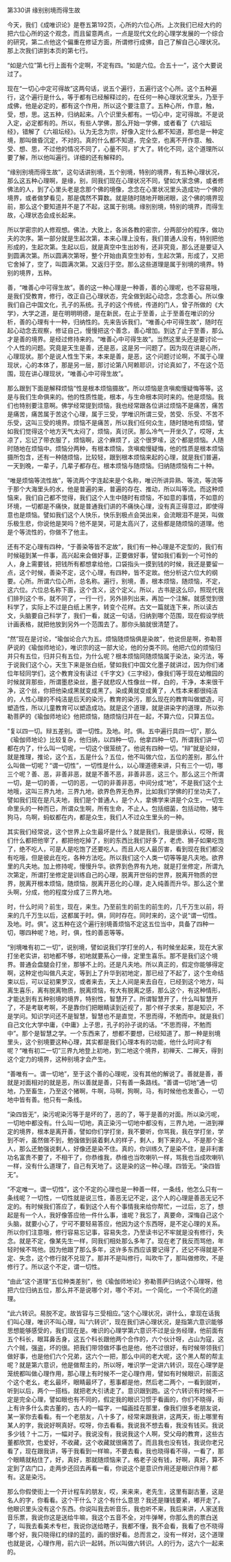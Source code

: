 第330讲 缘别别境而得生故

今天，我们《成唯识论》是卷五第192页，心所的六位心所。上次我们已经大约的把六位心所的这个观念，而且留意两点，一点是现代文化的心理学发展的一个综合的研究，第二点他这个偏重在修证方面，所谓修行成佛，自己了解自己心理状况。那上次我们讲到本页的第七行。

“如是六位”第七行上面有个定啊，不定有四。“如是六位。合五十一”，这个大要说过了。

现在“一切心中定可得故”这两句话，说五个遍行，五遍行这个心所。这个五种遍行，这个遍行是什么，等于都有已经解释过的，在任何一种心理状况里头，乃至于成佛，他是必定的，都有这个作用，所以这个要注意了。五种心所，作意，触，受，想，思。这五种，归纳起来。八个识里头都有。一切心中，定可得故。不是说入定，必定都有的。所以，有些人学佛，那么开始一学佛，或者看了《六祖坛经》，错解了《六祖坛经》。认为无念为宗，好像入定什么都不知道，那也是一种定境，那叫做昏沉定，不对的。真的什么都不知道，完全空，也离不开作意、触、受、想、思，不过他的情况不同了，心量不同，扩大了。转化不同，这个道理所以要了解，所以他叫遍行。详细的还有解释的。

“缘别别境而得生故”，这句话讲别境，五个别境，特别的境界，有五种心理状况，那么这五种心理啊，是缘，别，同我们现在心理状况不同，譬如大家念佛，或者修佛法的人，到了心里头老是念那个佛的境像，念念在心里状况里头造成功一个佛的境界，或者做梦看见，那是偶然不算数。就是随时随地开眼闭眼，这个佛的境界现前，那么这个要知道并不是了不起，这属于别境。缘别别境，特别的境界，而得生故，心理状态会成长起来。

所以学密宗的人修观想。佛法，大致上，各派各教的密宗，分两部分的程序，做功夫的次序。第一部分就是生起次第，本来心理上没有，我们普通人没有，特别把他形成的，生起次第。生起以后，就是真空中生出妙有，还非究竟，那么还是要证入到圆满次第。所以圆满次第呀，整个开始由真空生妙有，生起次第，形成了，又把它舍掉了，空了，叫圆满次第。又返归于空。那么这些道理是属于别境的境界。特别的境界，五种。

善，“唯善心中可得生故”。善的这一种心理是一种善，善的心理呢，也不容易哦，是我们受教育，修行，改正自己心理状态，完全做到起心动念，念念善心。所以像我们自己中国文化，孔子的系统。孔子的这个传统，传道的门人，曾子所做的《大学》，大学之道，是在明明明德，是在新民，在止于至善，止于至善在唯识的分析，善的心理有十一种，归纳性的。先来告诉我们，“唯善心中可得生故”，随时在起心动念去观察，修证自己，慢慢把这个善念，善心增加。到达了止于至善，那么才是善的境界。是经过修持来的。“唯善心中可得生故”。当然这里头还是要讨论一个人性的问题。究竟是天生是善，还是恶，这是另一问题了。因为现在讲是心所，心理现状。那个是说人性生下来，本来是善，是恶，这个问题讨论啊，不属于心理现状，心的本体了，那是另一层，那讨论第八阿赖耶识，讨论真如了，不在这个范围，现在讲心理现状，“唯善心中可得生故”。

那么跟到下面是解释烦恼“性是根本烦恼摄故”。所以烦恼是贪嗔痴慢疑悔等等。这是与我们生命俱来的。他的性质性能，根本，与生命根本同时来的。他是烦恼。我们也特别要注意啊。佛学经常提到烦恼，我也经常跟各位讲过烦恼不是痛苦，痛苦是痛苦，痛苦属于苦这个心理，属于三受，学唯识所谓三受，苦受、乐受、不苦不乐受，这叫三受的境界。烦恼不是痛苦，所以我们任何众生，随时随地有烦恼，譬如我们觉得这个地方天气太闷了，烦恼，真讨厌。那么冷气一开坐久了，哎呀，太凉了，忘记了带衣服了，烦恼啊，这个麻烦了，这个很罗嗦，这个都是烦恼。人随时随地在烦恼中。烦恼分两种，有根本烦恼，贪嗔痴慢疑悔，他的性质是根本烦恼摄所包含，还有一种随烦恼，比较轻，跟到根本烦恼来起的心理，就是我们普遍，一天到晚，一辈子，几辈子都存在。根本烦恼与随烦恼。归纳随烦恼有二十种。

“唯是烦恼等流性故”，等流两个字连起来是个名称，唯识所讲异熟、等流，等流等于那个大海里头的水，他是普遍的来，普遍的存在、推动，所以叫等流。而这种烦恼来，我们自己都不觉得，我们这个人生中随时有烦恼，不如意的事情，不如意的环境，一切都是不痛快，就是普通我们讲的不痛快心理，没有真正得意过，即使得意也是烦恼。譬如我们这个人快乐，快乐到极点会哭出来，会流眼泪不是哭，叫做乐极生悲，你说他是哭吗？他不是哭，可是太高兴了，这些都是随烦恼的道理。他是个等流性的，你做不了他主。

还有不定心理有四种，“于善染等皆不定故”，我们有一种心理是不定型的，我们有时候碰到某一件事，高兴起来会做好事，正要做好事，譬如我们看到一个可怜的人，身上需要钱，把钱所有都想拿给他，口袋指头一摸到钱的时候，我还是要留一点，这个时候，善染不定，这个心理，有四种，皆不定故。他分析这六位大的纲要。心所。所谓六位心所，总名称。遍行，别境，善，根本烦恼，随烦恼，不定，这六位。六位总名称下面，这个含义，这个定义。所以，古书是这么印，照现代我们排列这个书，就不同了，一行一行，另外排列出来，再加一个注解。就感觉到很科学了，实际上不过是白纸上黑字，转变个花样。古文一篇就连下来，所以读古文，头脑要自己科学了，我们一看，就这一句话，归纳到哪个范围，现在假设学统计画表格，就把他放到另外一个范围去了。那你头脑就很清楚了。

“然”现在是讨论，“瑜伽论合六为五。烦恼随烦恼俱是染故”，他说但是啊，弥勒菩萨说的《瑜伽师地论》，唯识宗的这一部大论，他的分类不同。他把六位的烦恼归并只有五位，归并只有五位，为什么呢？根本烦恼同随烦恼属于染法，染污法，等于说我们这个心，天生下来是张白纸，譬如我们中国文化墨子就讲过，因为你们诸位年轻同学们，这个教育没有读过《千字文》《三字经》，像我们等于现在幼稚园的时候就背那些，所谓墨悲染丝，墨子就悲叹人性像丝一样，白的，干净，本来很干净，这个丝，你把他染成黑就变成黑了。染成黄就变成黄了，人性本来都很纯洁的，人性心理的不纯洁是后天的染污，教育的染污，那么现在的教育叫做塑造，可塑造性，所以儿童教育可以塑造成功。就是这个道理，就是讲染字的道理，所以弥勒菩萨的《瑜伽师地论》他把烦恼，随烦恼归并在一起，不算六位，只算五位。

“复以四一切。辩五差别。谓一切性。及地。时。俱。五中遍行具四一切”，那么《瑜伽师地论》比较复杂，他归纳，以四种一切，他拿四种一切，所谓我们讲一切都在内了，什么叫一切呢，一切这个很笼统了。他说有四种一切。“辩”就是论辩，就是推理，推论，这个五，五是什么？五位，他不叫做六位，五位的差别，那么什么叫做一切呢？“谓一切性”，一切性是什么，以心理道德来讲，只有三个一切，哪三个呢？善、恶，非善非恶，就是不善不恶，非善非恶，这三个。那么这三个所谓一切，是一切的善，一切的恶，一切的非善非恶，中间分成“地”，不是我们这个土地哦，这叫三界九地，三界九地，欲界色界无色界，比如我们学佛的打坐功夫了，譬如我们现在是凡夫地，我们是个普通人，是个人，拿佛学来讲是个众生，一切生命里头的一种而已，所谓众生啊，所有生命，不止人。包括细菌，包括动物，猪牛狗马，鸟啊，蚂蚁都在内，都是众生，我们人不过众生里头的一种。

其实我们经常说，这个世界上众生最坏是什么？就是我们，我是很承认，哎呀，我们什么都把他宰了，都把他吃掉了，别的东西比我们好多了，老虎、狮子如果吃饱了，绝不吃人，可是人是吃饱了还要吃人。而且人吃人最厉害，看到现在我们都没有吃哦，但是彼此在吃，各种方法吃。所以我们这个人类一切等等是凡夫地。欲界里的凡夫地。加上修持呢，慢慢升华。欲界到色界有九地，就是打坐修定，所谓九次第定，所谓打坐修定是训练自己的心理，脱离开世俗的世界，脱离开物质的世界，脱离开根本烦恼，随烦恼，脱离开恶化的心理，走入纯善而升华。那么这个里头啊，分成，他的程度分成了三界九地。

时，什么时间？前生，现在，来生。乃至前生的前生的前生的，几千万生以前，将来的几千万生以后，这都属于时。俱，同时存在。同时来的，这个说“谓一切性。及地。时。俱”。这五种在这个遍行别境善烦恼不定这五位当中，具备了四种一切，哪四种呢？地，时，俱，性的善恶等等。

“别境唯有初二一切”，说别境，譬如说我们学打坐的人，有时候坐起来，现在大家打坐老实讲，初地都不够，初地就要系心一缘，定里生喜乐。那不是我们这个境界。普通会盘腿会打坐，那够不上的。还是凡夫地。所以真正的，假定你能够得定啊，这种定也叫做凡夫定，等到上了升华到初地定，那已经了不起了，这个生命结束以后，可以证初果罗汉，或者来去，天上人间是来去自在，已经到这个地方，叫离生喜乐，离有脱离物质，脱离烦恼，有大有脱离之感，那么这个，有这种情形，才能达到有五种别境的境界，特别性，智慧开了。所谓智慧开了，什么叫智慧开了，不是考联考啊，不是靠你们把眼睛读到近视了，那个样子求来，那是知识，不是学问。知识学问还不是智慧，智慧也不是直觉，不思而得，不勉而中。就是我们自己文化大学中庸，《中庸》上子思，孔子的孙子说的话。“不思而得，不勉而中”。那个是智慧之学。一个东西来了，想都不要想，已经知道了。那一种是别境里头，这个别境要这种心理，其实都是我们心理本有的功能，他什么时间才有呢？“唯有初二一切”三界九地登上初地，到二地这个境界，初禅天、二禅天，得到这个定力的境界，这种别境才会产生。

“善唯有一。谓一切地”，至于这个善的心理呢，没有其他的解说了。善就是善，善就是对面相对的就是恶，所以善就是善，只有善一条路线。“善谓一切地”通一切地，乃至畜生，乃至这个猪啊，牛啊，马啊，狗啊，马，有时候他也发善心，一切地中皆有善。他只有一条线。

“染四皆无”，染污呢染污等于是坏的了，恶的了，等于是善的对面。所以染污呢，一切地中都没有。什么叫一切地，真正染污一切地中都没有，三界九地，一进到禅定的境界，根本是离开善，譬如你们学打坐，我不要听，你骂我，我在学打坐，学到不听，虽然做不到，勉强做到装着剩人的样子，剩人，剩下来的人。不是那个圣人，那么还勉强说剩人，好像还是染不住。真的，你训练久了是染不住，是非利害功名富贵不要了，不相干了，你恭维我，恭维也当吹喇叭一样，骂我也当成吹喇叭一样，没有什么道理了，自己有天地了。这是染的这一种心理。四皆无。“染四皆无”。

“不定唯一。谓一切性”，这个不定的心理也是一种善一样，一条线，他怎么只有一条线呢？一切性，一切性就是说三性，善恶无记不定，这个人的心理是善恶无记不定的。有时候我们答应了，看到这个人有个事情我来给你帮忙，一过后，忘了，想起是有一个人，我好像答应他一件什么事，谁呢？我忘了，真要命，深悔自己这个头脑，就要小心了，宁可不要轻易答应，他因为这个东西呀，是不定心理的关系。所以你们注意哦，修行容易忘记事，容易失念，乃至读书记不牢就是没有修行，失念。就是不定，像某先生一样，同我们相处那么多年了。现在老了我反而骂他，年轻时候不骂他。因为他跟了那么多年，这许多东西应该要记得了，还记不得就是不定、失念，这个修行就不兑现了。那并不是叫修行，叫吹牛了，那叫做修吹，不是修行了。所以这个不定，谓一切性。

“由此”这个道理“五位种类差别”，他《瑜伽师地论》弥勒菩萨归纳这个心理呀，他把六位归纳五位，那么并不是说哪个对，哪个不对。一个简化，一个不简化的道理。

“此六转识。易脱不定。故皆容与三受相应。”这个心理状况，讲什么，拿现在话我们叫心理，唯识不叫心理，叫“六转识”，现在我们讲心理状况，是指第六意识能够思想能够感受的，我们现在是。唯识的心理学第六意识不过是业务经理，他前面有五个科长，眼耳鼻舌身，这五个科长跟他两个合作的，六个伙计呀，占山为寇，这六个贼，强盗，坏的很。把我们带领做坏事也是他，他不过很好，有时候带领我们做好事，也是他们六个兄弟，这六个一把，那么中间的老大呢，这个黑人帮的帮主呢？就是第六意识，他是做帮主的，所以呀，唯识学一定讲六转识，现在心理学是笼统都叫做心理作用，那心理上有时候不一定心理作用，譬如有时候眼识，前面这个这个老幺，老幺最坏，眼睛最坏了，惹事都是他，然后老二两个，一看到就听，听到以后，两个一搭档，就把老大引诱走了。意识跟到跑。这个六转识有时候不一定是完全心理，譬如眼也有不同的，假定我的眼识习惯于看画的，你们不晓得，街上有许多什么卖古董的，古人的一幅字，一幅画挂在那里，像我们很多老朋友说，某一家你去看看。有一个老朋友，八十多了，经常来跟我讲，这两天，街上哪里有某人的字，我说好啊真好。哎呀，你去看看。我说我不想去看，我没有钱买。我说多少钱？十二万，一幅对子。我说没有，我说我这个人啊，受父母的教育，这些古董都欣赏，也爱好，不收藏，这个收藏就很痛苦了。而且我也没有钱，我说你老兄看了，现在跟我讲，等于我看到一样嘛，不要去看，我也晓得看不得，一看了，那个眼睛就粘住了，好，真好，那就随烦恼来了。格老子没有钱，好啊，真好，算不定到了店门口，走两步还回去再看一看，你说这个是意识作用还是眼识作用？都有。这是染污。

那么你假使街上一个开计程车的朋友，哎，来来来，老先生，这里有副古董，这是名人的字，你看看。这个干什么？这个有什么意思？我还是赚钱要紧，嘟开走了。他眼识里头没有这个东西。你说叫我去听音乐，我也听不来，我后来讲，人家送我音乐票，我说你这是送给牛嘛，我这个五音不全，对牛弹琴，你那么贵的票白送了，叫我去看美术专栏，我说你送给瞎子，我都不懂，我不会看，我看了也不晓得哪个好，我只晓得红的绿的蓝的，画的很好看。总而言之，没有一样对，这个道理也就是说，心理作用，前六识一起转。所以叫做六转识。人的行为，这六个一起来的。


